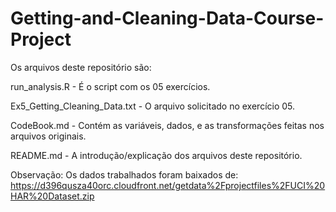 # Getting-and-Cleaning-Data-Course-Project

Os arquivos deste repositório são:

run_analysis.R  - É o script com os 05 exercícios.

Ex5_Getting_Cleaning_Data.txt - O arquivo solicitado no exercício 05.

CodeBook.md - Contém as variáveis, dados, e as transformações feitas nos arquivos originais.

README.md - A introdução/explicação dos arquivos deste repositório.

Observação: Os dados trabalhados foram baixados de: https://d396qusza40orc.cloudfront.net/getdata%2Fprojectfiles%2FUCI%20HAR%20Dataset.zip
